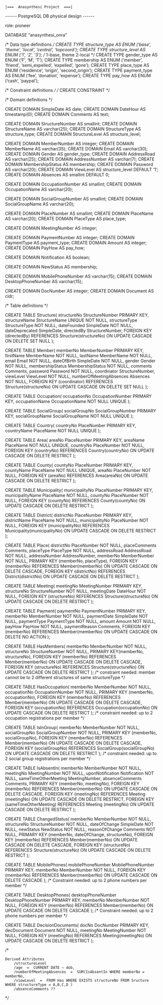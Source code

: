 
	|===  Anasynthesi Project  ===|



------ PostgreSQL DB physical design ------



role: pioneer

DATABASE “anasynthesi_onra”


/* Data type definitions */
CREATE TYPE structure_type AS ENUM (‘base’, ‘theme’, ‘local’, ‘central’, ‘topcoord’);
CREATE TYPE structure_level AS ENUM (‘1’, ‘2’, ‘3’); /* 1-base, theme  2-local */
CREATE TYPE gender_type AS ENUM (‘F’, ‘M’, ‘T’);
CREATE TYPE membership AS ENUM (‘member’, ‘friend’, ‘semi_expelled’, ‘expelled’, ‘gone’);
CREATE TYPE place_type AS ENUM (‘residence’, ‘origin’, ‘second_origin’);
CREATE TYPE payment_type AS ENUM (‘fee’, ‘donation’, ‘expense’);
CREATE TYPE pay_how AS ENUM (‘cash’, ‘paypal’);


/* Constraint definitions  */
/* CREATE CONSTRAINT  */


/* Domain definitions  */

CREATE DOMAIN SimpleDate	AS	date;
CREATE DOMAIN DateHour		AS	timestamp(0);
CREATE DOMAIN Comments		AS	text;

CREATE DOMAIN StructureNumber AS 	smallint;
CREATE DOMAIN StructureName 	AS	varchar(25);
CREATE DOMAIN StructureType		AS	structure_type;
CREATE DOMAIN StructureLevel	AS	structure_level;

CREATE DOMAIN MemberNumber		AS	integer;
CREATE DOMAIN MemberName	AS	varchar(35);
CREATE DOMAIN Email			AS	varchar(30);
CREATE DOMAIN Gender		AS	gender_type;
CREATE DOMAIN AddressRoad		AS	varchar(25);
CREATE DOMAIN AddressNumber		AS	varchar(7);
CREATE DOMAIN MembershipStatus	AS	membership;
CREATE DOMAIN Password			AS	varchar(20);
CREATE DOMAIN ViewLevel			AS	structure_level	DEFAULT ‘1’;
CREATE DOMAIN Absences			AS	smallint	DEFAULT 0;

CREATE DOMAIN  OccupationNumber	AS	smallint;
CREATE DOMAIN  OccupationName		AS	varchar(20);

CREATE DOMAIN  SocialGroupNumber 	AS	smallint;
CREATE DOMAIN  SocialGroupName	AS	varchar(20);

CREATE DOMAIN  PlaceNumber	AS	smallint;
CREATE DOMAIN  PlaceName		AS	varchar(20);
CREATE DOMAIN  PlaceType		AS	place_type;

CREATE DOMAIN  MeetingNumber	AS	integer;

CREATE DOMAIN PaymentNumber 	AS 	integer;
CREATE DOMAIN PaymentType	AS	payment_type;
CREATE DOMAIN Amount		AS	integer;
CREATE DOMAIN PayHow		AS	pay_how;

CREATE DOMAIN  Notification	AS	boolean;

CREATE DOMAIN  NewStatus			AS	membership;

CREATE DOMAIN  MobilePhoneNumber 	AS	varchar(15);
CREATE DOMAIN  DesktopPhoneNumber	AS	varchar(15);

CREATE DOMAIN  DocNumber	AS	integer;
CREATE DOMAIN  Document		AS	cidr;





/* Table definitions */

CREATE TABLE Structure(
	structureNo			StructureNumber		PRIMARY KEY,
	structureName		StructureName			UNIQUE NOT NULL,
	structureType		StructureType			NOT NULL,
	dateFounded			SimpleDate 				NOT NULL,
	dateDeprecated 	SimpleDate,
	directedBy 			StructureNumber,
FOREIGN KEY (directedBy) REFERENCES Structure(structureNo) ON UPDATE CASCADE	ON DELETE SET NULL
);


CREATE TABLE Member(
	memberNo			MemberNumber		PRIMARY KEY,
	firstName			MemberName			NOT NULL,
	lastName			MemberName			NOT NULL,
	email					Email						NOT NULL,
	dateOfBirth		SimpleDate			NOT NULL,
	gender				Gender					NOT NULL,
	membershipStatus	MembershipStatus	NOT NULL,
	comments		 	Comments,
	password		 	Password				NOT NULL,
	coordinator		StructureNumber,
	viewLevel			ViewLevel				NOT NULL,
	numberOfMeetingAbsences	 Absences		NOT NULL,
FOREIGN KEY (coordinator) REFERENCES Structure(structureNo) ON UPDATE CASCADE 	ON DELETE SET NULL
);


CREATE TABLE Occupation(
	occupationNo		OccupationNumber	PRIMARY KEY,
	occupationName	OccupationName		NOT NULL UNIQUE
);


CREATE TABLE SocialGroup(
	socialGroupNo	 	SocialGroupNumber	PRIMARY KEY,
	socialGroupName	SocialGroupName		NOT NULL UNIQUE
);


CREATE TABLE Country(
	countryNo		PlaceNumber 	PRIMARY KEY,
	countryName	PlaceName			NOT NULL UNIQUE
);


CREATE TABLE Area(
	areaNo			PlaceNumber	PRIMARY KEY,
	areaName		PlaceName		NOT NULL UNIQUE,
	countryNo		PlaceNumber	NOT NULL,
FOREIGN KEY (countryNo) REFERENCES Country(countryNo) ON UPDATE CASCADE 	ON DELETE RESTRICT
);


CREATE TABLE County(
	countyNo		PlaceNumber		PRIMARY KEY,
	countyName	PlaceName			NOT NULL UNIQUE,
	areaNo			PlaceNumber		NOT NULL,
FOREIGN KEY (areaNo) REFERENCES Area(areaNo) ON UPDATE CASCADE 	ON DELETE RESTRICT
);


CREATE TABLE Municipality(
	municipalityNo		PlaceNumber		PRIMARY KEY,
	municipalityName	PlaceName			NOT NULL,
	countyNo					PlaceNumber		NOT NULL,
FOREIGN KEY (countyNo) REFERENCES County(countyNo) ON UPDATE CASCADE 	ON DELETE RESTRICT
);


CREATE TABLE District(
	districtNo			PlaceNumber		PRIMARY KEY,
	districtName		PlaceName			NOT NULL,
	municipalityNo	PlaceNumber		NOT NULL,
FOREIGN KEY (municipalityNo) REFERENCES Municipality(municipalityNo) ON UPDATE CASCADE 	ON DELETE RESTRICT
);


CREATE TABLE Place(
	districtNo			PlaceNumber		NOT NULL,
	placeComments		Comments,
	placeType				PlaceType			NOT NULL,
	addressRoad			AddressRoad		NOT NULL,
	addressNumber	 	AddressNumber,
	memberNo				MemberNumber	NOT NULL,
PRIMARY KEY (memberNo, placeType),
FOREIGN KEY (memberNo) REFERENCES Member(memberNo) ON UPDATE CASCADE 	ON DELETE CASCADE,
FOREIGN KEY (districtNo) REFERENCES District(districtNo) ON UPDATE CASCADE ON DELETE RESTRICT
);


CREATE TABLE Meeting(
	meetingNo		MeetingNumber			PRIMARY KEY,
	structureNo	StructureNumber		NOT NULL,
	meetingDate	DateHour					NOT NULL,
FOREIGN KEY (structureNo) REFERENCES Structure(structureNo) ON UPDATE CASCADE  ON DELETE RESTRICT
);


CREATE TABLE Payment(
	paymentNo		PaymentNumber		PRIMARY KEY,
	memberNo		MemberNumber		NOT NULL,
	paymentDate	SimpleDate			NOT NULL,
	paymentType	PaymentType			NOT NULL,
	amount		Amount				NOT NULL,
	payHow		PayHow				NOT NULL,
	paymentReason	Comments,
FOREIGN KEY (memberNo) REFERENCES Member(memberNo) ON UPDATE CASCADE 	ON DELETE NO ACTION
);


CREATE TABLE HasMembers(
	memberNo		MemberNumber			NOT NULL,
	structureNo	StructureNumber		NOT NULL,
PRIMARY KEY(memberNo, structureNo),
FOREIGN KEY (memberNo) REFERENCES Member(memberNo) ON UPDATE CASCADE	ON DELETE CASCADE,
FOREIGN KEY (structureNo) REFERENCES Structure(structureNo) ON UPDATE CASCADE 	ON DELETE RESTRICT
);
/*  constraint needed: member cannot be to 2 different structures of same structureType  */


CREATE TABLE HasOccupation(
	memberNo			MemberNumber				NOT NULL,
	occupationNo	OccupationNumber		NOT NULL,
PRIMARY KEY (memberNo, occupationNo),
FOREIGN KEY (memberNo) REFERENCES Member(memberNo) ON UPDATE CASCADE	ON DELETE CASCADE,
FOREIGN KEY (occupationNo) REFERENCES Occupation(occupationNo) 	ON UPDATE CASCADE  ON DELETE RESTRICT
);
/*  constraint needed: up to 2 occupation registrations per member  */


CREATE TABLE IsInGroup(
	memberNo				MemberNumber				NOT NULL,
	socialGroupNo		SocialGroupNumber		NOT NULL,
PRIMARY KEY (memberNo, socialGroupNo),
FOREIGN KEY (memberNo) REFERENCES Member(memberNo) ON UPDATE CASCADE	ON DELETE CASCADE,
FOREIGN KEY (socialGroupNo) REFERENCES SocialGroup(socialGroupNo) ON UPDATE CASCADE	 ON DELETE RESTRICT
);
/*  constraint needed: up to 2 social group registrations per member  */


CREATE TABLE IsAbsentIn(
	memberNo			MemberNumber		NOT NULL,
	meetingNo			MeetingNumber		NOT NULL,
	uponNotification	 	Notification		NOT NULL,
	sameTimeOtherMeeting	MeetingNumber,
	absenceComments		Comments,
PRIMARY KEY (memberNo, meetingNo),
FOREIGN KEY (memberNo) REFERENCES Member(memberNo) ON UPDATE CASCADE	ON DELETE CASCADE,
FOREIGN KEY (meetingNo) REFERENCES Meeting (meetingNo) ON UPDATE CASCADE	ON DELETE RESTRICT,
FOREIGN KEY (sameTimeOtherMeeting) REFERENCES Meeting (meetingNo) 	ON UPDATE CASCADE ON DELETE RESTRICT
);


CREATE TABLE ChangedStatus(
	memberNo		MemberNumber		NOT NULL,
	structureNo	StructureNumber	NOT NULL,
	dateOfChange	SimpleDate		NOT NULL,
	newStatus		NewStatus				NOT NULL,
	reasonOfChange	Comments		NOT NULL,
PRIMARY KEY (memberNo, dateOfChange, structureNo),
FOREIGN KEY (memberNo) REFERENCES Member(memberNo) ON UPDATE CASCADE	ON DELETE CASCADE,
FOREIGN KEY (structureNo) REFERENCES Structure(structureNo) ON UPDATE CASCADE ON DELETE RESTRICT
);


CREATE TABLE MobilePhones(
	mobilePhoneNumber	MobilePhoneNumber	PRIMARY KEY,
	memberNo					MemberNumber			NOT NULL,
FOREIGN KEY (memberNo) REFERENCES Member(memberNo) ON UPDATE CASCADE	ON DELETE CASCADE
);
/*  Constraint needed: up to 2 phone numbers per member  */


CREATE TABLE DesktopPhones(
	desktopPhoneNumber	DesktopPhoneNumber	PRIMARY KEY,
	memberNo						MemberNumber				NOT NULL,
FOREIGN KEY (memberNo) REFERENCES Member(memberNo) ON UPDATE CASCADE	ON DELETE CASCADE
);
/*  Constraint needed: up to 2 phone numbers per member  */


CREATE TABLE DecisionDocuments(
	docNo	 			DocNumber		PRIMARY KEY,
	decDocument	Document		NOT NULL,
	meetingNo		MeetingNumber	NOT NULL,
FOREIGN KEY (meetingNo) REFERENCES Meeting(meetingNo) ON UPDATE CASCADE ON DELETE RESTRICT
);





/*

	Derived Attributes
		/structureLevel
		/age  =  CURRENT DATE – dob,
		/numberOfMeetingAbsences  =  SUM(IsAbsentIn WHERE memberNo = memberNo,
		/viewLevel  =  FROM Has WHERE EXISTS structureNo FROM Sructure WHERE structureType = A,B,C,D )
		/absenceComments ??

*/
